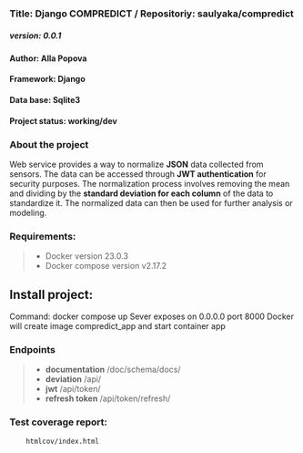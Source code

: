 ### **Title: Django COMPREDICT** / Repositoriy: saulyaka/compredict
##### **version:** 0.0.1
#### **Author:** Alla Popova
#### **Framework:** Django
#### **Data base:** Sqlite3
#### **Project status:** working/dev
### **About the project**
Web service provides a way to normalize **JSON** data collected from sensors. The data can be accessed through **JWT authentication** for security purposes. The normalization process involves removing the mean and dividing by the **standard deviation for each column** of the data to standardize it. The normalized data can then be used for further analysis or modeling.
### **Requirements:**
> - Docker version 23.0.3
> - Docker compose version v2.17.2
## **Install project:**
Command: docker compose up
Sever exposes on 0.0.0.0 port 8000
Docker will create image compredict_app and start container app
### **Endpoints**
> - **documentation**  /doc/schema/docs/
> - **deviation**  /api/
> - **jwt**  /api/token/
> - **refresh token**  /api/token/refresh/
### **Test coverage report:**
        htmlcov/index.html